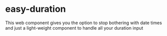 # easy-duration
This web component gives you the option to stop bothering with date times and just a light-weight component to handle all your duration input
